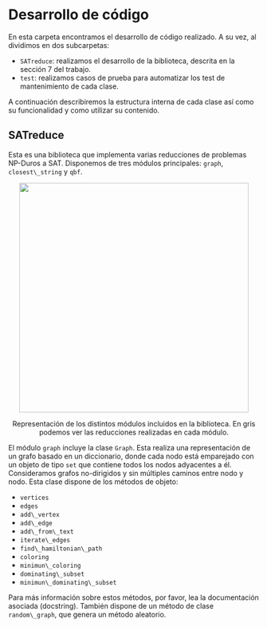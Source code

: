 # Desarrollo de código

En esta carpeta encontramos el desarrollo de código realizado. A su vez, al dividimos en dos subcarpetas:

- `SATreduce`: realizamos el desarrollo de la biblioteca, descrita en la sección 7 del trabajo.
- `test`: realizamos casos de prueba para automatizar los test de mantenimiento de cada clase.

A continuación describiremos la estructura interna de cada clase así como su funcionalidad y como utilizar su contenido. 

## SATreduce

Esta es una biblioteca que implementa varias reducciones de problemas NP-Duros a SAT. Disponemos de tres módulos principales: `graph`, `closest\_string` y `qbf`.

<p align="center">
  <img width="460" src="https://github.com/pedrobn23/TFG/blob/master/tesis/img/distribucion.png">
</p>
<p align="center">
	Representación de los distintos módulos incluidos en la biblioteca. En gris podemos ver las reducciones realizadas en cada módulo.
</p>

El módulo `graph` incluye la clase `Graph`. Esta realiza una representación de un grafo basado en un diccionario, donde cada nodo está emparejado con un objeto de tipo `set` que contiene todos los nodos adyacentes a él. Consideramos grafos no-dirigidos y sin múltiples caminos entre nodo y nodo. Esta clase dispone de los métodos de objeto:
- `vertices`
- `edges`
- `add\_vertex`
- `add\_edge`
- `add\_from\_text`
- `iterate\_edges`
- `find\_hamiltonian\_path`
- `coloring`
- `minimun\_coloring`
- `dominating\_subset`
- `minimun\_dominating\_subset`

Para más información sobre estos métodos, por favor, lea la documentación asociada (docstring). También dispone de un método de clase `random\_graph`, que genera un método aleatorio.



